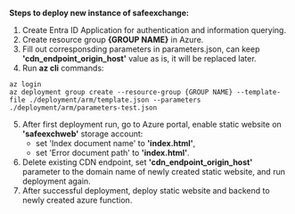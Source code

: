 **Steps to deploy new instance of safeexchange:**

1. Create Entra ID Application for authentication and information querying.
2. Create resource group **{GROUP NAME}** in Azure.
3. Fill out corresponsding parameters in parameters.json, can keep **'cdn_endpoint_origin_host'** value as is, it will be replaced later.
4. Run **az cli** commands:

```
az login
az deployment group create --resource-group {GROUP NAME} --template-file ./deployment/arm/template.json --parameters ./deployment/arm/parameters-test.json
```
5. After first deployment run, go to Azure portal, enable static website on **'safeexchweb'** storage account:
    * set 'Index document name' to **'index.html'**,
    * set 'Error document path' to **'index.html'**.
6. Delete existing CDN endpoint, set **'cdn_endpoint_origin_host'** parameter to the domain name of newly created static website, and run deployment again.
7. After successful deployment, deploy static website and backend to newly created azure function.
